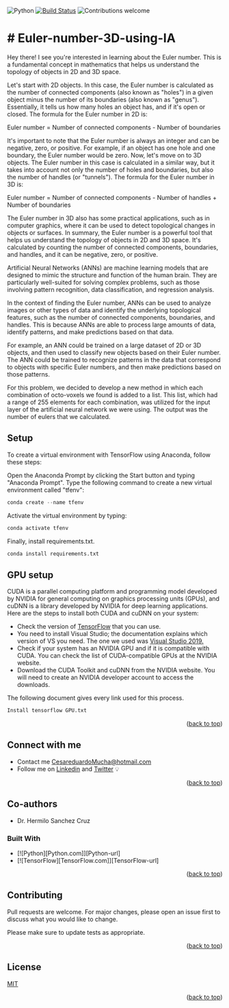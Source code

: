 
![Python](https://img.shields.io/badge/python-v3.10+-blue.svg)
[![Build Status](https://travis-ci.org/anfederico/clairvoyant.svg?branch=master)](https://travis-ci.org/anfederico/clairvoyant)
![Contributions welcome](https://img.shields.io/badge/contributions-welcome-orange.svg)


# # Euler-number-3D-using-IA

Hey there! I see you're interested in learning about the Euler number. This is a fundamental concept in mathematics that helps us understand the topology of objects in 2D and 3D space.

Let's start with 2D objects. In this case, the Euler number is calculated as the number of connected components (also known as "holes") in a given object minus the number of its boundaries (also known as "genus"). Essentially, it tells us how many holes an object has, and if it's open or closed. The formula for the Euler number in 2D is:

Euler number = Number of connected components - Number of boundaries

It's important to note that the Euler number is always an integer and can be negative, zero, or positive. For example, if an object has one hole and one boundary, the Euler number would be zero. Now, let's move on to 3D objects. The Euler number in this case is calculated in a similar way, but it takes into account not only the number of holes and boundaries, but also the number of handles (or "tunnels"). The formula for the Euler number in 3D is:

Euler number = Number of connected components - Number of handles + Number of boundaries

The Euler number in 3D also has some practical applications, such as in computer graphics, where it can be used to detect topological changes in objects or surfaces. In summary, the Euler number is a powerful tool that helps us understand the topology of objects in 2D and 3D space. It's calculated by counting the number of connected components, boundaries, and handles, and it can be negative, zero, or positive.

Artificial Neural Networks (ANNs) are machine learning models that are designed to mimic the structure and function of the human brain. They are particularly well-suited for solving complex problems, such as those involving pattern recognition, data classification, and regression analysis.

In the context of finding the Euler number, ANNs can be used to analyze images or other types of data and identify the underlying topological features, such as the number of connected components, boundaries, and handles. This is because ANNs are able to process large amounts of data, identify patterns, and make predictions based on that data.

For example, an ANN could be trained on a large dataset of 2D or 3D objects, and then used to classify new objects based on their Euler number. The ANN could be trained to recognize patterns in the data that correspond to objects with specific Euler numbers, and then make predictions based on those patterns.

For this problem, we decided to develop a new method in which each combination of octo-voxels we found is added to a list. This list, which had a range of 255 elements for each combination, was utilized for the input layer of the artificial neural network we were using. The output was the number of eulers that we calculated.

## Setup

To create a virtual environment with TensorFlow using Anaconda, follow these steps:

Open the Anaconda Prompt by clicking the Start button and typing "Anaconda Prompt".
Type the following command to create a new virtual environment called "tfenv":

```python
conda create --name tfenv
```

Activate the virtual environment by typing:

```python
conda activate tfenv
```

Finally, install requirements.txt.

```python
conda install requirements.txt
```

## GPU setup

CUDA is a parallel computing platform and programming model developed by NVIDIA for general computing on graphics processing units (GPUs), and cuDNN is a library developed by NVIDIA for deep learning applications. Here are the steps to install both CUDA and cuDNN on your system:

- Check the version of [TensorFlow](https://www.tensorflow.org/install/source#gpu) that you can use.
- You need to install Visual Studio; the documentation explains which version of VS you need. The one we used was [Visual Studio 2019.](https://my.visualstudio.com/Downloads?q=Visual%20Studio%202019)
- Check if your system has an NVIDIA GPU and if it is compatible with CUDA. You can check the list of CUDA-compatible GPUs at the NVIDIA website.
- Download the CUDA Toolkit and cuDNN from the NVIDIA website. You will need to create an NVIDIA developer account to access the downloads.

The following document gives every link used for this process.

```bash
Install tensorflow GPU.txt
```

<p align="right">(<a href="#readme-top">back to top</a>)</p>

## Connect with me

- Contact me CesareduardoMucha@hotmail.com
- Follow me on [Linkedin](https://www.linkedin.com/in/cesar-eduardo-mu%C3%B1oz-chavez-a00674186/) and [Twitter](https://twitter.com/CesarEd43166481) 💡

<p align="right">(<a href="#readme-top">back to top</a>)</p>

## Co-authors

- Dr. Hermilo Sanchez Cruz

### Built With

* [![Python][Python.com]][Python-url]
* [![TensorFlow][TensorFlow.com]][TensorFlow-url]

<p align="right">(<a href="#readme-top">back to top</a>)</p>

## Contributing

Pull requests are welcome. For major changes, please open an issue first
to discuss what you would like to change.

Please make sure to update tests as appropriate.

<p align="right">(<a href="#readme-top">back to top</a>)</p>

## License

[MIT](https://choosealicense.com/licenses/mit/)

<p align="right">(<a href="#readme-top">back to top</a>)</p>